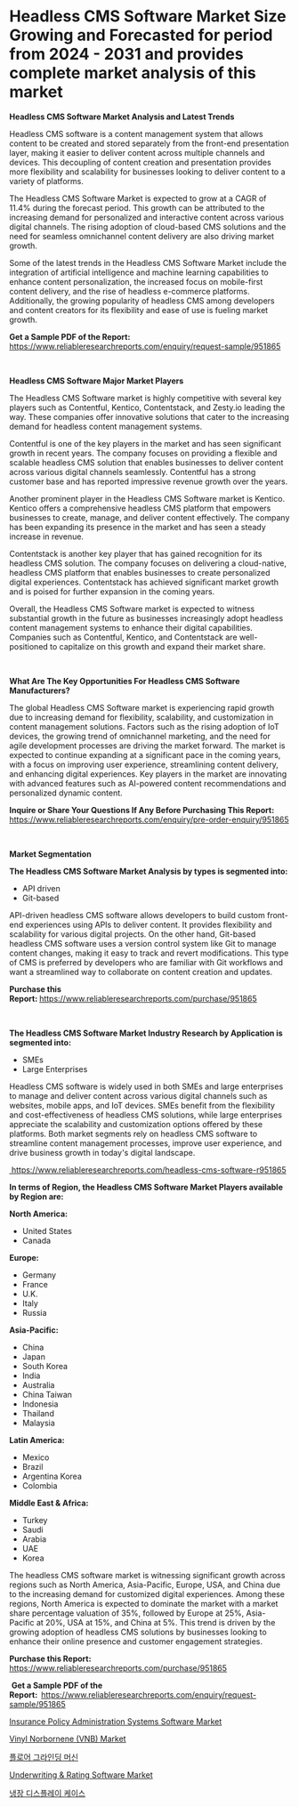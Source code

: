 <p><h1>Headless CMS Software Market Size Growing and Forecasted for period from 2024 - 2031 and provides complete market analysis of this market</h1></p><p><strong>Headless CMS Software Market Analysis and Latest Trends</strong></p>
<p><p>Headless CMS software is a content management system that allows content to be created and stored separately from the front-end presentation layer, making it easier to deliver content across multiple channels and devices. This decoupling of content creation and presentation provides more flexibility and scalability for businesses looking to deliver content to a variety of platforms.</p><p>The Headless CMS Software Market is expected to grow at a CAGR of 11.4% during the forecast period. This growth can be attributed to the increasing demand for personalized and interactive content across various digital channels. The rising adoption of cloud-based CMS solutions and the need for seamless omnichannel content delivery are also driving market growth.</p><p>Some of the latest trends in the Headless CMS Software Market include the integration of artificial intelligence and machine learning capabilities to enhance content personalization, the increased focus on mobile-first content delivery, and the rise of headless e-commerce platforms. Additionally, the growing popularity of headless CMS among developers and content creators for its flexibility and ease of use is fueling market growth.</p></p>
<p><strong>Get a Sample PDF of the Report:&nbsp;</strong> <a href="https://www.reliableresearchreports.com/enquiry/request-sample/951865">https://www.reliableresearchreports.com/enquiry/request-sample/951865</a></p>
<p>&nbsp;</p>
<p><strong>Headless CMS Software Major Market Players</strong></p>
<p><p>The Headless CMS Software market is highly competitive with several key players such as Contentful, Kentico, Contentstack, and Zesty.io leading the way. These companies offer innovative solutions that cater to the increasing demand for headless content management systems.</p><p>Contentful is one of the key players in the market and has seen significant growth in recent years. The company focuses on providing a flexible and scalable headless CMS solution that enables businesses to deliver content across various digital channels seamlessly. Contentful has a strong customer base and has reported impressive revenue growth over the years.</p><p>Another prominent player in the Headless CMS Software market is Kentico. Kentico offers a comprehensive headless CMS platform that empowers businesses to create, manage, and deliver content effectively. The company has been expanding its presence in the market and has seen a steady increase in revenue.</p><p>Contentstack is another key player that has gained recognition for its headless CMS solution. The company focuses on delivering a cloud-native, headless CMS platform that enables businesses to create personalized digital experiences. Contentstack has achieved significant market growth and is poised for further expansion in the coming years.</p><p>Overall, the Headless CMS Software market is expected to witness substantial growth in the future as businesses increasingly adopt headless content management systems to enhance their digital capabilities. Companies such as Contentful, Kentico, and Contentstack are well-positioned to capitalize on this growth and expand their market share.</p></p>
<p>&nbsp;</p>
<p><strong>What Are The Key Opportunities For Headless CMS Software Manufacturers?</strong></p>
<p><p>The global Headless CMS Software market is experiencing rapid growth due to increasing demand for flexibility, scalability, and customization in content management solutions. Factors such as the rising adoption of IoT devices, the growing trend of omnichannel marketing, and the need for agile development processes are driving the market forward. The market is expected to continue expanding at a significant pace in the coming years, with a focus on improving user experience, streamlining content delivery, and enhancing digital experiences. Key players in the market are innovating with advanced features such as AI-powered content recommendations and personalized dynamic content.</p></p>
<p><strong>Inquire or Share Your Questions If Any Before Purchasing This Report:</strong> <a href="https://www.reliableresearchreports.com/enquiry/pre-order-enquiry/951865">https://www.reliableresearchreports.com/enquiry/pre-order-enquiry/951865</a></p>
<p>&nbsp;</p>
<p><strong>Market Segmentation</strong></p>
<p><strong>The Headless CMS Software Market Analysis by types is segmented into:</strong></p>
<p><ul><li>API driven</li><li>Git-based</li></ul></p>
<p><p>API-driven headless CMS software allows developers to build custom front-end experiences using APIs to deliver content. It provides flexibility and scalability for various digital projects. On the other hand, Git-based headless CMS software uses a version control system like Git to manage content changes, making it easy to track and revert modifications. This type of CMS is preferred by developers who are familiar with Git workflows and want a streamlined way to collaborate on content creation and updates.</p></p>
<p><strong>Purchase this Report:&nbsp;</strong><a href="https://www.reliableresearchreports.com/purchase/951865">https://www.reliableresearchreports.com/purchase/951865</a></p>
<p>&nbsp;</p>
<p><strong>The Headless CMS Software Market Industry Research by Application is segmented into:</strong></p>
<p><ul><li>SMEs</li><li>Large Enterprises</li></ul></p>
<p><p>Headless CMS software is widely used in both SMEs and large enterprises to manage and deliver content across various digital channels such as websites, mobile apps, and IoT devices. SMEs benefit from the flexibility and cost-effectiveness of headless CMS solutions, while large enterprises appreciate the scalability and customization options offered by these platforms. Both market segments rely on headless CMS software to streamline content management processes, improve user experience, and drive business growth in today's digital landscape.</p></p>
<p><a href="https://www.reliableresearchreports.com/headless-cms-software-r951865">&nbsp;https://www.reliableresearchreports.com/headless-cms-software-r951865</a></p>
<p><strong>In terms of Region, the Headless CMS Software Market Players available by Region are:</strong></p>
<p>
    <p> <strong> North America: </strong>
        <ul>
            <li>United States</li>
            <li>Canada</li>
        </ul>
        </p> 
    <p> <strong> Europe: </strong>
        <ul>
            <li>Germany</li>
            <li>France</li>
            <li>U.K.</li>
            <li>Italy</li>
            <li>Russia</li>
        </ul>
        </p> 
    <p> <strong> Asia-Pacific: </strong>
        <ul>
            <li>China</li>
            <li>Japan</li>
            <li>South Korea</li>
            <li>India</li>
            <li>Australia</li>
            <li>China Taiwan</li>
            <li>Indonesia</li>
            <li>Thailand</li>
            <li>Malaysia</li>
        </ul>
        </p> 
    <p> <strong> Latin America: </strong>
        <ul>
            <li>Mexico</li>
            <li>Brazil</li>
            <li>Argentina Korea</li>
            <li>Colombia</li>
        </ul>
        </p> 
    <p> <strong> Middle East & Africa: </strong>
        <ul>
            <li>Turkey</li>
            <li>Saudi</li>
            <li>Arabia</li>
            <li>UAE</li>
            <li>Korea</li>
        </ul>
    </p>
    </p>
<p><p>The headless CMS software market is witnessing significant growth across regions such as North America, Asia-Pacific, Europe, USA, and China due to the increasing demand for customized digital experiences. Among these regions, North America is expected to dominate the market with a market share percentage valuation of 35%, followed by Europe at 25%, Asia-Pacific at 20%, USA at 15%, and China at 5%. This trend is driven by the growing adoption of headless CMS solutions by businesses looking to enhance their online presence and customer engagement strategies.</p></p>
<p><strong>Purchase this Report: </strong><a href="https://www.reliableresearchreports.com/purchase/951865">https://www.reliableresearchreports.com/purchase/951865</a></p>
<p>&nbsp;<strong>Get a Sample PDF of the Report:&nbsp;&nbsp;</strong><a href="https://www.reliableresearchreports.com/enquiry/request-sample/951865">https://www.reliableresearchreports.com/enquiry/request-sample/951865</a></p>
<p><strong></strong></p>
<p><p><a href="https://github.com/ctanaka235/Market-Research-Report-List-1/blob/main/insurance-policy-administration-systems-software-market.md">Insurance Policy Administration Systems Software Market</a></p><p><a href="https://www.linkedin.com/pulse/vinyl-norbornene-vnb-market-overview-global-trends-future-prospects-5tnaf?trackingId=4aCSlm1zT4ua2Z4M7M2nSA%3D%3D">Vinyl Norbornene (VNB) Market</a></p><p><a href="https://github.com/rrmadityapu/Market-Research-Report-List-2/blob/main/613408280057.md">플로어 그라인딩 머신</a></p><p><a href="https://github.com/JermaineCrona2023/Market-Research-Report-List-2/blob/main/underwriting-rating-software-market.md">Underwriting & Rating Software Market</a></p><p><a href="https://github.com/njolsky1/Market-Research-Report-List-2/blob/main/142308080058.md">냉장 디스플레이 케이스</a></p></p>
